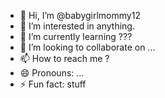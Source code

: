 - 👋 Hi, I’m @babygirlmommy12
- 👀 I’m interested in anything.
- 🌱 I’m currently learning ???
- 💞️ I’m looking to collaborate on ...
- 📫 How to reach me ?
- 😄 Pronouns: ...
- ⚡ Fun fact: stuff

<!---
babygirlmommy12/babygirlmommy12 is a ✨ special ✨ repository because its `README.md` (this file) appears on your GitHub profile.
You can click the Preview link to take a look at your changes.
--->
